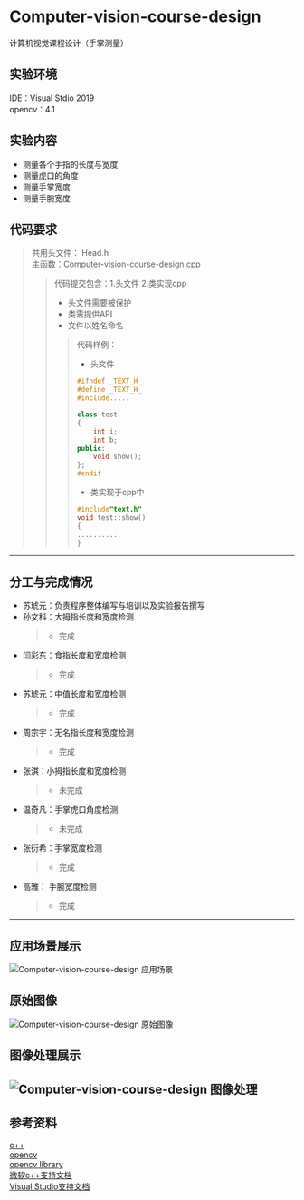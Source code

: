 # Computer-vision-course-design  
计算机视觉课程设计（手掌测量）  
## 实验环境  
IDE：Visual Stdio 2019  
opencv：4.1  
## 实验内容  
+ 测量各个手指的长度与宽度  
+ 测量虎口的角度  
+ 测量手掌宽度  
+ 测量手腕宽度  
## 代码要求    
>共用头文件： Head.h  
>主函数：Computer-vision-course-design.cpp  
>>代码提交包含：1.头文件 2.类实现cpp  
>>+ 头文件需要被保护  
>>+ 类需提供API  
>>+ 文件以姓名命名  
>>>代码样例：  
>>>- 头文件  
>>>```c++
>>>#ifndef _TEXT_H_
>>>#define _TEXT_H_
>>>#include.....
>>>
>>>class test
>>>{
>>>	    int i;
>>>	    int b;
>>>public:
>>>	    void show();
>>>};
>>>#endif
>>>```
>>>- 类实现于cpp中
>>>```c++
>>>#include"text.h"
>>>void test::show()
>>>{
>>>	..........
>>>}
>>>```
---
## 分工与完成情况  
* 苏琥元：负责程序整体编写与培训以及实验报告撰写    
* 孙文科：大拇指长度和宽度检测  
    >+ 完成  
* 闫彩东：食指长度和宽度检测  
    >+ 完成
* 苏琥元：中值长度和宽度检测  
    >+ 完成  
* 周宗宇：无名指长度和宽度检测  
    >+ 完成  
* 张淇：小拇指长度和宽度检测  
    >- 未完成  
* 温奇凡：手掌虎口角度检测  
    >- 未完成  
* 张衍希：手掌宽度检测  
    >+ 完成  
* 高雅：	手腕宽度检测  
    >+ 完成  
---
## 应用场景展示
![Computer-vision-course-design 应用场景](https://github.com/tiger5331819/Computer-vision-course-design/blob/master/Computer%20vision%20course%20design/%E6%89%8B%E6%8C%87%E6%A3%80%E6%B5%8B%E5%AE%9E%E9%99%85%E5%BA%94%E7%94%A8%E6%83%85%E5%86%B5.png "应用场景")  
## 原始图像  
![Computer-vision-course-design 原始图像](https://github.com/tiger5331819/Computer-vision-course-design/blob/master/Computer%20vision%20course%20design/1.jpg "原始图像")  
## 图像处理展示  
![Computer-vision-course-design 图像处理](https://github.com/tiger5331819/Computer-vision-course-design/blob/master/Computer%20vision%20course%20design/%E8%AE%A1%E7%AE%97%E6%9C%BA%E8%A7%86%E8%A7%89%E8%AF%BE%E7%A8%8B%E8%AE%BE%E8%AE%A1.png "处理结果")  
---
## 参考资料  
[c++](https://www.runoob.com/cplusplus/cpp-tutorial.html)  
[opencv](https://opencv.org/)  
[opencv library](https://docs.opencv.org/)  
[微软c++支持文档](https://docs.microsoft.com/zh-cn/cpp/?view=vs-2019#pivot=langlib)  
[Visual Studio支持文档](https://docs.microsoft.com/zh-cn/visualstudio/?view=vs-2019)  
